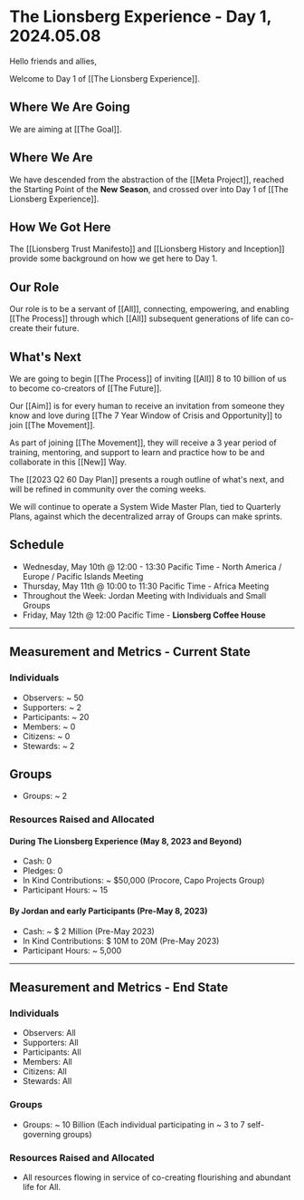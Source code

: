 # The Lionsberg Experience - Day 1, 2024.05.08

Hello friends and allies, 

Welcome to Day 1 of [[The Lionsberg Experience]]. 

## Where We Are Going 

We are aiming at [[The Goal]]. 

## Where We Are 

We have descended from the abstraction of the [[Meta Project]], reached the Starting Point of the **New Season**, and crossed over into Day 1 of [[The Lionsberg Experience]]. 

## How We Got Here 

The [[Lionsberg Trust Manifesto]] and [[Lionsberg History and Inception]] provide some background on how we get here to Day 1. 

## Our Role 

Our role is to be a servant of [[All]], connecting, empowering, and enabling [[The Process]] through which [[All]] subsequent generations of life can co-create their future. 

## What's Next 

We are going to begin [[The Process]] of inviting [[All]] 8 to 10 billion of us to become co-creators of [[The Future]]. 

Our [[Aim]] is for every human to receive an invitation from someone they know and love during  [[The 7 Year Window of Crisis and Opportunity]] to join [[The Movement]]. 

As part of joining [[The Movement]], they will receive a 3 year period of training, mentoring, and support to learn and practice how to be and collaborate in this [[New]] Way. 

The [[2023 Q2 60 Day Plan]] presents a rough outline of what's next, and will be refined in community over the coming weeks. 

We will continue to operate a System Wide Master Plan, tied to Quarterly Plans, against which the decentralized array of Groups can make sprints. 

## Schedule 

- Wednesday, May 10th @ 12:00 - 13:30 Pacific Time - North America / Europe / Pacific Islands Meeting 
- Thursday, May 11th @ 10:00 to 11:30 Pacific Time - Africa Meeting 
- Throughout the Week: Jordan Meeting with Individuals and Small Groups 
- Friday, May 12th @ 12:00 Pacific Time - **Lionsberg Coffee House** 

____

## Measurement and Metrics - Current State  

### Individuals 

- Observers: ~ 50  
- Supporters: ~ 2  
- Participants: ~ 20  
- Members: ~ 0  
- Citizens: ~ 0  
- Stewards: ~ 2  

## Groups 

- Groups: ~ 2 

### Resources Raised and Allocated 

#### During The Lionsberg Experience (May 8, 2023 and Beyond)

- Cash: 0 
- Pledges: 0 
- In Kind Contributions: ~ $50,000 (Procore, Capo Projects Group)
- Participant Hours: ~ 15

#### By Jordan and early Participants (Pre-May 8, 2023)

- Cash: ~ $ 2 Million (Pre-May 2023) 
- In Kind Contributions: $ 10M to 20M (Pre-May 2023)  
- Participant Hours: ~ 5,000  
___

## Measurement and Metrics - End State 

### Individuals 

- Observers: All 
- Supporters: All 
- Participants: All 
- Members: All 
- Citizens: All 
- Stewards: All 

### Groups 

- Groups: ~ 10 Billion (Each individual participating in ~ 3 to 7 self-governing groups)

### Resources Raised and Allocated 

- All resources flowing in service of co-creating flourishing and abundant life for All. 